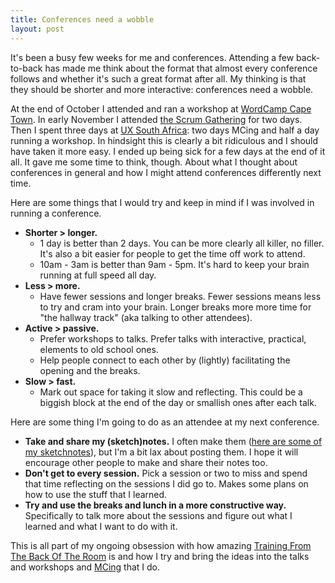 ```yaml
---
title: Conferences need a wobble
layout: post
---
```


It's been a busy few weeks for me and conferences. Attending a few back-to-back has made me think about the format that almost every conference follows and whether it's such a great format after all. My thinking is that they should be shorter and more interactive: conferences need a wobble.

At the end of October I attended and ran a workshop at [WordCamp Cape Town](https://2017.capetown.wordcamp.org/). In early November I attended [the Scrum Gathering](http://sugsa.org.za/events-overview/sgza2017-program/) for two days. Then I spent three days at [UX South Africa](http://uxsouthafrica.com/): two days MCing and half a day running a workshop. In hindsight this is clearly a bit ridiculous and I should have taken it more easy. I ended up being sick for a few days at the end of it all. It gave me some time to think, though. About what I thought about conferences in general and how I might attend conferences differently next time.

Here are some things that I would try and keep in mind if I was involved in running a conference.

- **Shorter > longer.**
    - 1 day is better than 2 days. You can be more clearly all killer, no filler. It's also a bit easier for people to get the time off work to attend.
    - 10am - 3am is better than 9am - 5pm. It's hard to keep your brain running at full speed all day.
- **Less > more.**
    - Have fewer sessions and longer breaks. Fewer sessions means less to try and cram into your brain. Longer breaks more more time for "the hallway track" (aka talking to other attendees).
- **Active > passive.**
    - Prefer workshops to talks. Prefer talks with interactive, practical, elements to old school ones.
    - Help people connect to each other by (lightly) facilitating the opening and the breaks.
- **Slow > fast.**
    - Mark out space for taking it slow and reflecting. This could be a biggish block at the end of the day or smallish ones after each talk.

Here are some thing I'm going to do as an attendee at my next conference.

- **Take and share my (sketch)notes.** I often make them ([here are some of my sketchnotes](/sketchnotes/)), but I'm a bit lax about posting them. I hope it will encourage other people to make and share their notes too.
- **Don't get to every session.** Pick a session or two to miss and spend that time reflecting on the sessions I did go to. Makes some plans on how to use the stuff that I learned.
- **Try and use the breaks and lunch in a more constructive way.** Specifically to talk more about the sessions and figure out what I learned and what I want to do with it.

This is all part of my ongoing obsession with how amazing [Training From The Back Of The Room](http://bowperson.com/training-from-the-back-of-the-room/) is and how I try and bring the ideas into the talks and workshops and [MCing](/2017/09/26/preparing-for-mc-ing/) that I do.
